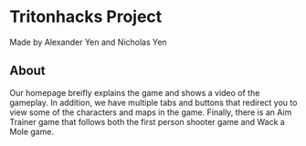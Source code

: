 # Tritonhacks Project
Made by Alexander Yen and Nicholas Yen

## About
Our homepage breifly explains the game and shows a video of the gameplay. In addition, we have multiple tabs and buttons that redirect you to view some of the characters and maps in the game. Finally, there is an Aim Trainer game that follows both the first person shooter game and Wack a Mole game.

